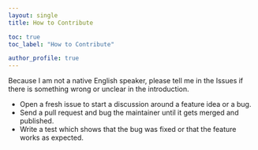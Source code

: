 ```yaml
---
layout: single
title: How to Contribute

toc: true
toc_label: "How to Contribute"

author_profile: true
---
```


Because I am not a native English speaker, please tell me in the Issues if there is something wrong or unclear in the introduction.

- Open a fresh issue to start a discussion around a feature idea or a bug.
- Send a pull request and bug the maintainer until it gets merged and published.
- Write a test which shows that the bug was fixed or that the feature works as expected.